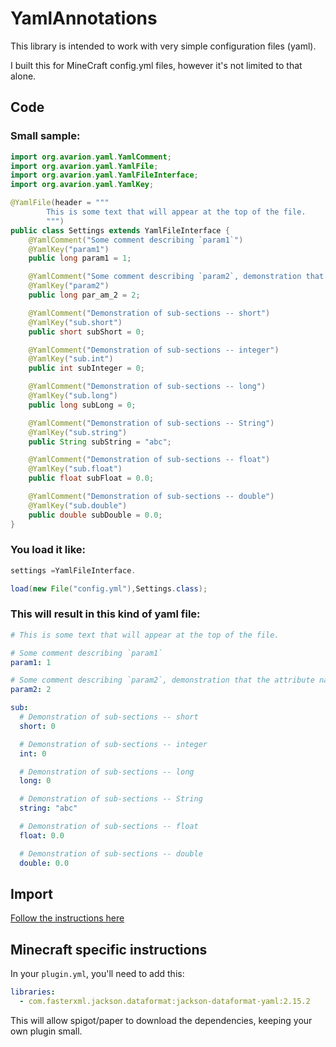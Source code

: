 # YamlAnnotations

This library is intended to work with very simple configuration files (yaml).

I built this for MineCraft config.yml files, however it's not limited to that alone.

## Code

### Small sample:

```java
import org.avarion.yaml.YamlComment;
import org.avarion.yaml.YamlFile;
import org.avarion.yaml.YamlFileInterface;
import org.avarion.yaml.YamlKey;

@YamlFile(header = """
		This is some text that will appear at the top of the file.
		""")
public class Settings extends YamlFileInterface {
	@YamlComment("Some comment describing `param1`")
	@YamlKey("param1")
	public long param1 = 1;

	@YamlComment("Some comment describing `param2`, demonstration that the attribute name doesn't need to match the key")
	@YamlKey("param2")
	public long par_am_2 = 2;

	@YamlComment("Demonstration of sub-sections -- short")
	@YamlKey("sub.short")
	public short subShort = 0;

	@YamlComment("Demonstration of sub-sections -- integer")
	@YamlKey("sub.int")
	public int subInteger = 0;

	@YamlComment("Demonstration of sub-sections -- long")
	@YamlKey("sub.long")
	public long subLong = 0;

	@YamlComment("Demonstration of sub-sections -- String")
	@YamlKey("sub.string")
	public String subString = "abc";

	@YamlComment("Demonstration of sub-sections -- float")
	@YamlKey("sub.float")
	public float subFloat = 0.0;

	@YamlComment("Demonstration of sub-sections -- double")
	@YamlKey("sub.double")
	public double subDouble = 0.0;
}
```

### You load it like:

```java
settings =YamlFileInterface.

load(new File("config.yml"),Settings.class);
```

### This will result in this kind of yaml file:

```yaml
# This is some text that will appear at the top of the file.

# Some comment describing `param1`
param1: 1

# Some comment describing `param2`, demonstration that the attribute name doesn't need to match the key
param2: 2

sub:
  # Demonstration of sub-sections -- short
  short: 0

  # Demonstration of sub-sections -- integer
  int: 0

  # Demonstration of sub-sections -- long
  long: 0

  # Demonstration of sub-sections -- String
  string: "abc"

  # Demonstration of sub-sections -- float
  float: 0.0

  # Demonstration of sub-sections -- double
  double: 0.0
```

## Import

[Follow the instructions here](https://jitpack.io/#svaningelgem/yaml)

## Minecraft specific instructions

In your `plugin.yml`, you'll need to add this:

```yaml
libraries:
  - com.fasterxml.jackson.dataformat:jackson-dataformat-yaml:2.15.2
```

This will allow spigot/paper to download the dependencies, keeping your own plugin small.
